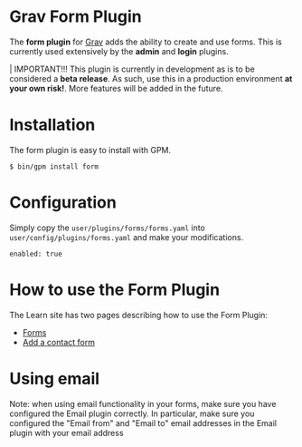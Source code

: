 # Grav Form Plugin

The **form plugin** for [Grav](http://github.com/getgrav/grav) adds the ability to create and use forms.  This is currently used extensively by the **admin** and **login** plugins.

| IMPORTANT!!! This plugin is currently in development as is to be considered a **beta release**.  As such, use this in a production environment **at your own risk!**. More features will be added in the future.

# Installation

The form plugin is easy to install with GPM.

```
$ bin/gpm install form
```

# Configuration

Simply copy the `user/plugins/forms/forms.yaml` into `user/config/plugins/forms.yaml` and make your modifications.

```
enabled: true
```  

# How to use the Form Plugin

The Learn site has two pages describing how to use the Form Plugin: 
- [Forms](http://learn.getgrav.org/advanced/forms) 
- [Add a contact form](http://learn.getgrav.org/advanced/contact-form)

# Using email

Note: when using email functionality in your forms, make sure you have configured the Email plugin correctly. In particular, make sure you configured the "Email from" and "Email to" email addresses in the Email plugin with your email address
